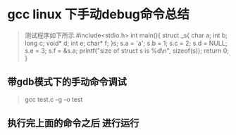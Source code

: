 # gcc linux 下手动debug命令总结

> 测试程序如下所示
  #include<stdio.h>
  int main(){
  	struct _s{
		char a;
		int b;
		long c;
		void* d;
		int e;
		char* f;
  	}s;
  	s.a = 'a';
  	s.b = 1;
  	s.c = 2;
  	s.d = NULL;
  	s.e = 3;
  	s.f = &s.a;
  	printf("size of struct s is %d\n", sizeof(s));
	return 0;
  }
## 带gdb模式下的手动命令调试
> gcc test.c -g -o test

## 执行完上面的命令之后 进行运行
